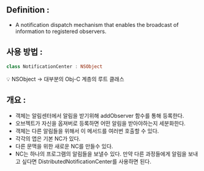 ## Definition :

- A notification dispatch mechanism that enables the broadcast of information to registered observers.

## 사용 방법 :

```swift
class NotificationCenter : NSObject
```

<aside>
💡 NSObject → 대부분의 Obj-C 계층의 루트 클래스

</aside>

## 개요 :

- 객체는 알림센터에서 알림을 받기위해 addObserver 함수를 통해 등록한다.
- 오브젝트가 자신을 옵져버로 등록하면 어떤 알림을 받아야하는지 세분화한다.
- 객체는 다른 알림들을 위해서 이 메서드를 여러번 호출할 수 있다.
- 각각의 앱은 기본 NC가 있다.
- 다른 문맥을 위한 새로운 NC를 만들수 있다.
- NC는 하나의 프로그램의 알림들을 보낼수 있다. 만약 다른 과정들에게 알림을 보내고 싶다면 DistributedNotificationCenter를 사용하면 된다.
